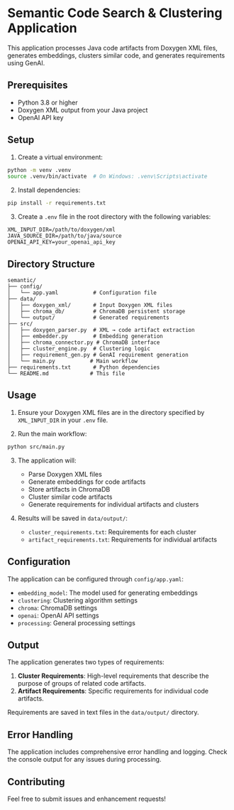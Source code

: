 # Semantic Code Search & Clustering Application

This application processes Java code artifacts from Doxygen XML files, generates embeddings, clusters similar code, and generates requirements using GenAI.

## Prerequisites

- Python 3.8 or higher
- Doxygen XML output from your Java project
- OpenAI API key

## Setup

1. Create a virtual environment:
```bash
python -m venv .venv
source .venv/bin/activate  # On Windows: .venv\Scripts\activate
```

2. Install dependencies:
```bash
pip install -r requirements.txt
```

3. Create a `.env` file in the root directory with the following variables:
```
XML_INPUT_DIR=/path/to/doxygen/xml
JAVA_SOURCE_DIR=/path/to/java/source
OPENAI_API_KEY=your_openai_api_key
```

## Directory Structure

```
semantic/
├── config/
│   └── app.yaml           # Configuration file
├── data/
│   ├── doxygen_xml/       # Input Doxygen XML files
│   ├── chroma_db/         # ChromaDB persistent storage
│   └── output/            # Generated requirements
├── src/
│   ├── doxygen_parser.py  # XML → code artifact extraction
│   ├── embedder.py        # Embedding generation
│   ├── chroma_connector.py # ChromaDB interface
│   ├── cluster_engine.py  # Clustering logic
│   ├── requirement_gen.py # GenAI requirement generation
│   └── main.py           # Main workflow
├── requirements.txt       # Python dependencies
└── README.md             # This file
```

## Usage

1. Ensure your Doxygen XML files are in the directory specified by `XML_INPUT_DIR` in your `.env` file.

2. Run the main workflow:
```bash
python src/main.py
```

3. The application will:
   - Parse Doxygen XML files
   - Generate embeddings for code artifacts
   - Store artifacts in ChromaDB
   - Cluster similar code artifacts
   - Generate requirements for individual artifacts and clusters

4. Results will be saved in `data/output/`:
   - `cluster_requirements.txt`: Requirements for each cluster
   - `artifact_requirements.txt`: Requirements for individual artifacts

## Configuration

The application can be configured through `config/app.yaml`:

- `embedding_model`: The model used for generating embeddings
- `clustering`: Clustering algorithm settings
- `chroma`: ChromaDB settings
- `openai`: OpenAI API settings
- `processing`: General processing settings

## Output

The application generates two types of requirements:

1. **Cluster Requirements**: High-level requirements that describe the purpose of groups of related code artifacts.
2. **Artifact Requirements**: Specific requirements for individual code artifacts.

Requirements are saved in text files in the `data/output/` directory.

## Error Handling

The application includes comprehensive error handling and logging. Check the console output for any issues during processing.

## Contributing

Feel free to submit issues and enhancement requests! 